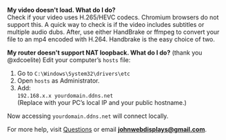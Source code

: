 **My video doesn't load. What do I do?**  
Check if your video uses H.265/HEVC codecs. Chromium browsers do not support this. A quick way to check is if the video includes subtitles or multiple audio dubs.
After, use either HandBrake or ffmpeg to convert your file to an mp4 encoded with H.264. Handbrake is the easy choice of two.

**My router doesn't support NAT loopback. What do I do?**  (thank you @xdcoelite)
Edit your computer’s `hosts` file:  
1. Go to `C:\Windows\System32\drivers\etc`  
2. Open `hosts` as Administrator.  
3. Add:  
   `192.168.x.x yourdomain.ddns.net`  
   (Replace with your PC’s local IP and your public hostname.)  

Now accessing `yourdomain.ddns.net` will connect locally.

For more help, visit [Questions](https://github.com/Lakunake/Minecraft-WebDisplays-Video-Player/discussions/2) or email **johnwebdisplays@gmail.com**.
